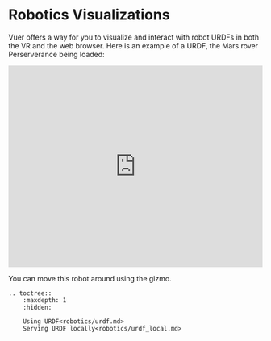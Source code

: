 # Robotics Visualizations

Vuer offers a way for you to visualize and interact with robot URDFs in both the VR and the web
browser. Here is an example of a URDF, the Mars rover Perserverance being loaded:

<iframe src="https://vuer.ai/?ws=ws%3A%2F%2Flocalhost%3A8012&background=131416,fff&collapseMenu=True&scene=3gAJqGNoaWxkcmVukd4ABKhjaGlsZHJlbpHeAAaoY2hpbGRyZW6Qo3RhZ6RVcmRmo2tleaExo3NyY9lSaHR0cHM6Ly9yYXcuZ2l0aHVidXNlcmNvbnRlbnQuY29tL25hc2EtanBsL20yMDIwLXVyZGYtbW9kZWxzL21haW4vcm92ZXIvbTIwMjAudXJkZqtqb2ludFZhbHVlc94AAKhyb3RhdGlvbpPLQAkeuGAAAAAAAKN0YWenTW92YWJsZaNrZXmhMqhwb3NpdGlvbpMAAMs%2FwzMzQAAAAKN0YWelU2NlbmWja2V5oTOidXCTAAABpGdyaWTDqHNob3dMZXZhwqtyYXdDaGlsZHJlbpLeAASoY2hpbGRyZW6Qo3RhZ6xBbWJpZW50TGlnaHSja2V5tWRlZmF1bHRfYW1iaWVudF9saWdodKlpbnRlbnNpdHkB3gAFqGNoaWxkcmVukKN0YWewRGlyZWN0aW9uYWxMaWdodKNrZXm5ZGVmYXVsdF9kaXJlY3Rpb25hbF9saWdodKlpbnRlbnNpdHkBpmhlbHBlcsOsaHRtbENoaWxkcmVukLJiYWNrZ3JvdW5kQ2hpbGRyZW6Q" width="100%" height="400px" frameborder="0"></iframe>

You can move this robot around using the gizmo.

```{eval-rst}
.. toctree::
    :maxdepth: 1
    :hidden:
    
    Using URDF<robotics/urdf.md>
    Serving URDF locally<robotics/urdf_local.md>

```
